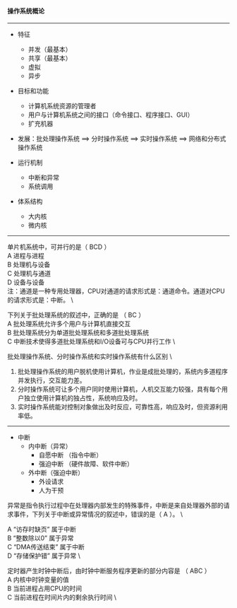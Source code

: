 #### 操作系统概论

---

* 特征
  * 并发（最基本）
  * 共享（最基本）
  * 虚拟
  * 异步

* 目标和功能
  * 计算机系统资源的管理者
  * 用户与计算机系统之间的接口（命令接口、程序接口、GUI）
  * 扩充机器

* 发展：批处理操作系统 ==> 分时操作系统 ==> 实时操作系统 ==> 网络和分布式操作系统

* 运行机制
  * 中断和异常
  * 系统调用

* 体系结构
  * 大内核
  * 微内核

---

单片机系统中，可并行的是（  BCD  ） 	\
A 进程与进程		\
B 处理机与设备		\
C 处理机与通道		\
D 设备与设备		\
注：通道是一种专用处理器，CPU对通道的请求形式是：通道命令。通道对CPU的请求形式是：中断。	\


下列关于批处理系统的叙述中，正确的是 （  BC  ）		\
A 批处理系统允许多个用户与计算机直接交互		\
B 批处理系统分为单道批处理系统和多道批处理系统		\
C 中断技术使得多道批处理系统和I/O设备可与CPU并行工作	\


批处理操作系统、分时操作系统和实时操作系统有什么区别	\
1. 批处理操作系统的用户脱机使用计算机，作业是成批处理的，系统内多道程序并发执行，交互能力差。
2. 分时操作系统可让多个用户同时使用计算机，人机交互能力较强，具有每个用户独立使用计算机的独占性，系统响应及时。
3. 实时操作系统能对控制对象做出及时反应，可靠性高，响应及时，但资源利用率低。


---

* 中断
  * 内中断（异常）
    * 自愿中断 （指令中断）
    * 强迫中断 （硬件故障、软件中断）
  * 外中断（强迫中断）
    * 外设请求
    * 人为干预


异常是指令执行过程中在处理器内部发生的特殊事件，中断是来自处理器外部的请求事件，下列关于中断或异常情况的叙述中，错误的是（  A  ）。		\

A “访存时缺页” 属于中断		\
B “整数除以0” 属于异常		\
C “DMA传送结束” 属于中断	\
D “存储保护错” 属于异常		\


定时器产生时钟中断后，由时钟中断服务程序更新的部分内容是 （ ABC ）	\
A 内核中时钟变量的值			\
B 当前进程占用CPU的时间			\
C 当前进程在时间片内的剩余执行时间	\



